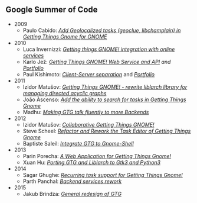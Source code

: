 ## Google Summer of Code

- 2009
  - Paulo Cabido: *[Add Geolocalized tasks (geoclue, libchamplain) in Getting Things Gnome for GNOME](gsoc/2009)*
- 2010
  - Luca Invernizzi: *[Getting things GNOME! integration with online services](gsoc/2010_invernizzi_portfolio)*
  - Karlo Jež: *[Getting Things GNOME! Web Service and API](gsoc2010_jez) and
    [Portfolio](https://wiki.gnome.org/Outreach/SummerOfCode/2010/KarloJez_GTG)*
  - Paul Kishimoto: *[Client-Server separation](gsoc/2010_PaulKishimoto)*
    and *[Portfolio](gsoc/2010_PaulKishimoto_portfolio)*
- 2011
  - Izidor Matušov: *[Getting Things GNOME! - rewrite liblarch library for managing directed acyclic graphs](gsoc/2011_IzidorMatusov)*
  - João Ascenso: *[Add the ability to search for tasks in Getting Things Gnome](gsoc/2011_joaoascenso_addsearch)*
  - Madhu: *[Making GTG talk fluently to more Backends](gsoc/2011_Madhu)*
- 2012
  - Izidor Matušov: *[Collaborative Getting Things GNOME!](gsoc/2012_IzidorMatusov)*
  - Steve Scheel: *[Refactor and Rework the Task Editor of Getting Things Gnome](gsoc/2012_SteveScheel)*
  - Baptiste Saleil: *[Integrate GTG to Gnome-Shell](gsoc/2012_BaptisteSaleil)*
- 2013
  - Parin Porecha: *[A Web Application for Getting Things Gnome!](https://wiki.gnome.org/Outreach/SummerOfCode/2013/Projects/ParinPorecha_GTGOnline)*
  - Xuan Hu: *[Porting GTG and Liblarch to Gtk3 and Python3](https://wiki.gnome.org/Outreach/SummerOfCode/2013/Projects/XuanHu_PortingGTG)*
- 2014
  - Sagar Ghughe: *[Recurring task support for Getting Things Gnome!](https://wiki.gnome.org/Outreach/SummerOfCode/2014/Projects/SagarGhuge_GTG)*
  - Parth Panchal: *[Backend services rework](https://wiki.gnome.org/Outreach/SummerOfCode/2014/Projects/ParthPanchal_GtgBackend)*
- 2015
  - Jakub Brindza: *[General redesign of GTG](https://wiki.gnome.org/Outreach/SummerOfCode/2015/Projects/JakubBrindza_GTGRedesign)*

